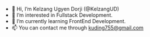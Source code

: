 - 👋 Hi, I’m Kelzang Ugyen Dorji (@KelzangUD)
- 👀 I’m interested in Fullstack Development.
- 🌱 I’m currently learning FrontEnd Development.
- 📫 You can contact me through kuding755@gmail.com

<!---
KelzangUD/KelzangUD is a ✨ special ✨ repository because its `README.md` (this file) appears on your GitHub profile.
You can click the Preview link to take a look at your changes.
--->
